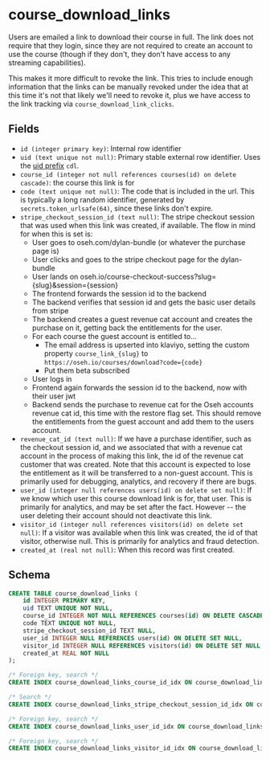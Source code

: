 # course_download_links

Users are emailed a link to download their course in full. The link does not
require that they login, since they are not required to create an account to
use the course (though if they don't, they don't have access to any streaming
capabilities).

This makes it more difficult to revoke the link. This tries to include enough
information that the links can be manually revoked under the idea that at this
time it's not that likely we'll need to revoke it, plus we have access to the
link tracking via `course_download_link_clicks`.

## Fields

- `id (integer primary key)`: Internal row identifier
- `uid (text unique not null)`: Primary stable external row identifier.
  Uses the [uid prefix](../uid_prefixes.md) `cdl`.
- `course_id (integer not null references courses(id) on delete cascade)`:
  the course this link is for
- `code (text unique not null)`: The code that is included in the url.
  This is typically a long random identifier, generated by
  `secrets.token_urlsafe(64)`, since these links don't expire.
- `stripe_checkout_session_id (text null)`: The stripe checkout session
  that was used when this link was created, if available. The flow
  in mind for when this is set is:
  - User goes to oseh.com/dylan-bundle (or whatever the purchase page is)
  - User clicks and goes to the stripe checkout page for the dylan-bundle
  - User lands on oseh.io/course-checkout-success?slug={slug}&session={session}
  - The frontend forwards the session id to the backend
  - The backend verifies that session id and gets the basic user details from stripe
  - The backend creates a guest revenue cat account and creates the purchase on it,
    getting back the entitlements for the user.
  - For each course the guest account is entitled to...
    - The email address is upserted into klaviyo, setting the custom property
      `course_link_{slug}` to `https://oseh.io/courses/download?code={code}`
    - Put them beta subscribed
  - User logs in
  - Frontend again forwards the session id to the backend, now with their user jwt
  - Backend sends the purchase to revenue cat for the Oseh accounts revenue cat id,
    this time with the restore flag set. This should remove the entitlements
    from the guest account and add them to the users account.
- `revenue_cat_id (text null)`: If we have a purchase identifier, such as the checkout
  session id, and we associated that with a revenue cat account in the process of making
  this link, the id of the revenue cat customer that was created. Note that this account
  is expected to lose the entitlement as it will be transferred to a non-guest account.
  This is primarily used for debugging, analytics, and recovery if there are bugs.
- `user_id (integer null references users(id) on delete set null)`: If we know which
  user this course download link is for, that user. This is primarily for analytics,
  and may be set after the fact. However -- the user deleting their account should not
  deactivate this link.
- `visitor_id (integer null references visitors(id) on delete set null)`: If a visitor
  was available when this link was created, the id of that visitor, otherwise null.
  This is primarily for analytics and fraud detection.
- `created_at (real not null)`: When this record was first created.

## Schema

```sql
CREATE TABLE course_download_links (
    id INTEGER PRIMARY KEY,
    uid TEXT UNIQUE NOT NULL,
    course_id INTEGER NOT NULL REFERENCES courses(id) ON DELETE CASCADE,
    code TEXT UNIQUE NOT NULL,
    stripe_checkout_session_id TEXT NULL,
    user_id INTEGER NULL REFERENCES users(id) ON DELETE SET NULL,
    visitor_id INTEGER NULL REFERENCES visitors(id) ON DELETE SET NULL,
    created_at REAL NOT NULL
);

/* Foreign key, search */
CREATE INDEX course_download_links_course_id_idx ON course_download_links(course_id);

/* Search */
CREATE INDEX course_download_links_stripe_checkout_session_id_idx ON course_download_links(stripe_checkout_session_id);

/* Foreign key, search */
CREATE INDEX course_download_links_user_id_idx ON course_download_links(user_id);

/* Foreign key, search */
CREATE INDEX course_download_links_visitor_id_idx ON course_download_links(visitor_id);
```
